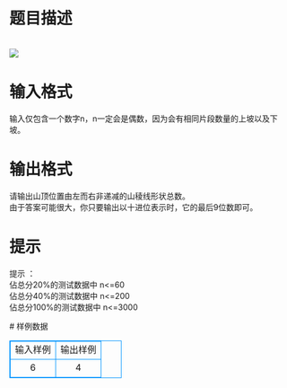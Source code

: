 # 

 
 # 题目描述 
<p>
<br><img src="/source/joyoi/tyvj-2910/img/aHR0cDovL3d3dy5qb3lvaS5jbi9wcm9ibGVtL3R5dmotMjkxMC9wcm9ibGVtc19pbWFnZXMvMzQ3OC9wZy5qcGc=.jpg"></img></p> 

 
 # 输入格式 
<p>
输入仅包含一个数字n，n一定会是偶数，因为会有相同片段数量的上坡以及下坡。</p> 

 
 # 输出格式 
<p>
请输出山顶位置由左而右非递减的山稜线形状总数。<br>由于答案可能很大，你只要输出以十进位表示时，它的最后9位数即可。<br></p> 

 
 # 提示 
<p>
提示 ：<br>佔总分20%的测试数据中 n<=60<br>佔总分40%的测试数据中 n<=200<br>佔总分100%的测试数据中 n<=3000<br></p> 
# 样例数据
<style>
        table,table tr th, table tr td { border:1px solid #0094ff; }
        table { width: 200px; min-height: 25px; line-height: 25px; text-align: center; border-collapse: collapse;}   
    </style>
<table>
	<tr>
		<td>输入样例</td>
		<td>输出样例</td>
	</tr>
<tr><td>6</td><td>4</td></tr></table>
